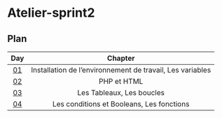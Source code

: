 # Atelier-sprint2


## Plan

| Day | Chapter |
|:---:|:---:|
| [01](./Atelier_01/01.md) | Installation de l’environnement de travail, Les variables  |
| [02](./Atelier_01/02.md) | PHP et HTML |
| [03](./Atelier_01/03.md) | Les Tableaux, Les boucles |
| [04](./Atelier_01/04.md) | Les conditions et Booleans, Les fonctions |
